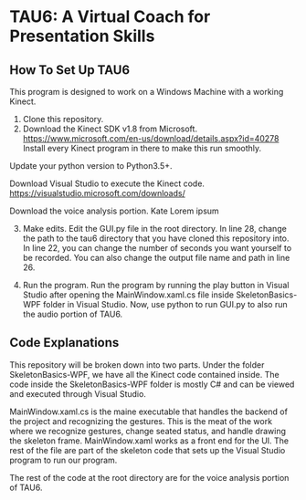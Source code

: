 # TAU6: A Virtual Coach for Presentation Skills

## How To Set Up TAU6

This program is designed to work on a Windows Machine with a working Kinect. 

1) Clone this repository. 
2) Download the Kinect SDK v1.8 from Microsoft.
https://www.microsoft.com/en-us/download/details.aspx?id=40278
Install every Kinect program in there to make this run smoothly.

Update your python version to Python3.5+.

Download Visual Studio to execute the Kinect code.
https://visualstudio.microsoft.com/downloads/

Download the voice analysis portion.
Kate Lorem ipsum



3) Make edits.
Edit the GUI.py file in the root directory. In line 28, change the path to the tau6 directory that you have cloned this repository into.
In line 22, you can change the number of seconds you want yourself to be recorded. You can also change the output file name and path in line 26.

3) Run the program.
Run the program by running the play button in Visual Studio after opening the MainWindow.xaml.cs file inside SkeletonBasics-WPF folder in Visual Studio.
Now, use python to run GUI.py to also run the audio portion of TAU6.


## Code Explanations
This repository will be broken down into two parts. 
Under the folder SkeletonBasics-WPF, we have all the Kinect code contained inside. 
The code inside the SkeletonBasics-WPF folder is mostly C# and can be viewed and executed through Visual Studio.

MainWindow.xaml.cs is the maine executable that handles the backend of the project and recognizing the gestures. 
This is the meat of the work where we recognize gestures, change seated status, and handle drawing the skeleton frame.
MainWindow.xaml works as a front end for the UI. The rest of the file are part of the skeleton code that sets up the Visual Studio program to run
our program.

The rest of the code at the root directory are for the voice analysis portion of TAU6.

